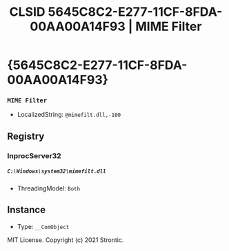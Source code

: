 ﻿---
title: "CLSID 5645C8C2-E277-11CF-8FDA-00AA00A14F93 | MIME Filter"
excerpt: What is COM-Object CLSID 5645C8C2-E277-11CF-8FDA-00AA00A14F93?
---

# {5645C8C2-E277-11CF-8FDA-00AA00A14F93}

### `MIME Filter`
* LocalizedString: `@mimefilt.dll,-100`

## Registry


### InprocServer32

##### `C:\Windows\system32\mimefilt.dll`
* ThreadingModel: `Both`

## Instance

* Type: `__ComObject`

MIT License. Copyright (c) 2021 Strontic.


